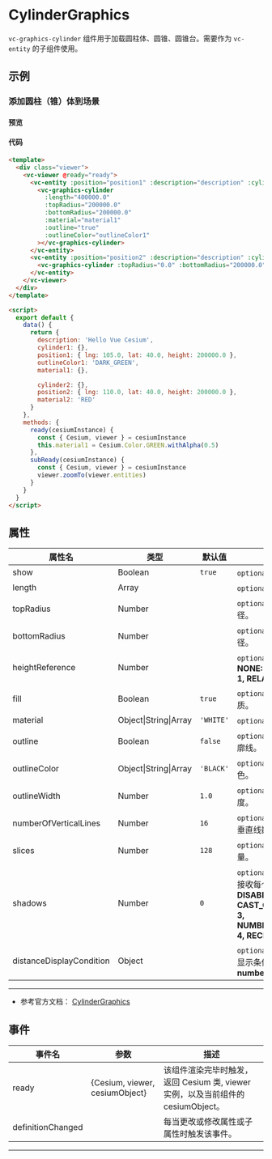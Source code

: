 # CylinderGraphics

`vc-graphics-cylinder` 组件用于加载圆柱体、圆锥、圆锥台。需要作为 `vc-entity` 的子组件使用。

## 示例

### 添加圆柱（锥）体到场景

#### 预览

<doc-preview>
  <template>
    <div class="viewer">
      <vc-viewer @ready="ready">
        <vc-entity :position="position1" :description="description" :cylinder.sync="cylinder1">
          <vc-graphics-cylinder :length="400000.0" :topRadius="200000.0" :bottomRadius="200000.0" :material="material1"
            :outline="true" :outlineColor="outlineColor1"></vc-graphics-cylinder>
        </vc-entity>
        <vc-entity :position="position2" :description="description" :cylinder.sync="cylinder2">
          <vc-graphics-cylinder :length="400000.0" :topRadius="0.0" :bottomRadius="200000.0" :material="material2" @ready="subReady"></vc-graphics-cylinder>
        </vc-entity>
      </vc-viewer>
    </div>
  </template>

  <script>
    export default {
      data () {
        return {
          description: 'Hello Vue Cesium',
          cylinder1: {},
          position1: { lng: 105.0, lat: 40.0, height: 200000.0 },
          outlineColor1: 'DARK_GREEN',
          material1: {},

          cylinder2: {},
          position2: { lng: 110.0, lat: 40.0, height: 200000.0 },
          material2: 'RED'
        }
      },
      methods: {
        ready (cesiumInstance) {
          const {Cesium, viewer} = cesiumInstance
          this.material1 = Cesium.Color.GREEN.withAlpha(0.5)
        },
        subReady (cesiumInstance) {
          const {Cesium, viewer} = cesiumInstance
          viewer.zoomTo(viewer.entities)
        }
      }
    }
  </script>
</doc-preview>

#### 代码

```html
<template>
  <div class="viewer">
    <vc-viewer @ready="ready">
      <vc-entity :position="position1" :description="description" :cylinder.sync="cylinder1">
        <vc-graphics-cylinder
          :length="400000.0"
          :topRadius="200000.0"
          :bottomRadius="200000.0"
          :material="material1"
          :outline="true"
          :outlineColor="outlineColor1"
        ></vc-graphics-cylinder>
      </vc-entity>
      <vc-entity :position="position2" :description="description" :cylinder.sync="cylinder2">
        <vc-graphics-cylinder :topRadius="0.0" :bottomRadius="200000.0" :material="material2" @ready="subReady"></vc-graphics-cylinder>
      </vc-entity>
    </vc-viewer>
  </div>
</template>

<script>
  export default {
    data() {
      return {
        description: 'Hello Vue Cesium',
        cylinder1: {},
        position1: { lng: 105.0, lat: 40.0, height: 200000.0 },
        outlineColor1: 'DARK_GREEN',
        material1: {},

        cylinder2: {},
        position2: { lng: 110.0, lat: 40.0, height: 200000.0 },
        material2: 'RED'
      }
    },
    methods: {
      ready(cesiumInstance) {
        const { Cesium, viewer } = cesiumInstance
        this.material1 = Cesium.Color.GREEN.withAlpha(0.5)
      },
      subReady(cesiumInstance) {
        const { Cesium, viewer } = cesiumInstance
        viewer.zoomTo(viewer.entities)
      }
    }
  }
</script>
```

## 属性

<!-- prettier-ignore -->
| 属性名 | 类型 | 默认值 | 描述 |
| ------------------------ | --------------------- | --------- | --------------------------------------------------------- |
| show | Boolean | `true` | `optional` 指定 cylinder 是否显示。 |
| length | Array | | `optional` 指定 cylinder 的长。 |
| topRadius | Number | | `optional` 指定 cylinder 的顶部半径。 |
| bottomRadius | Number | | `optional` 指定 cylinder 的底部半径。 |
| heightReference | Number | | `optional` 指定 cylinder 高度模式。 **NONE: 0, CLAMP_TO_GROUND: 1, RELATIVE_TO_GROUND: 2** |
| fill | Boolean | `true` | `optional` 指定 cylinder 是否填充材质。 |
| material | Object\|String\|Array | `'WHITE'` | `optional` 指定 cylinder 的材质。 |
| outline | Boolean | `false` | `optional` 指定 cylinder 是否绘制轮廓线。 |
| outlineColor | Object\|String\|Array | `'BLACK'` | `optional` 指定 cylinder 轮廓线颜色。 |
| outlineWidth | Number | `1.0` | `optional` 指定 cylinder 轮廓线宽度。 |
| numberOfVerticalLines | Number | `16` | `optional` 指定沿轮廓线周长绘制的垂直线数。 |
| slices | Number | `128` | `optional` 指定 cylinder 边节点数量。 |
| shadows | Number | `0` | `optional` 指定 cylinder 是否投射或接收每个点光源的阴影。 **DISABLED: 0, ENABLED: 1, CAST_ONLY: 2, RECEIVE_ONLY: 3, NUMBER_OF_SHADOW_MODES: 4, RECEIVE_ONLY: 3** |
| distanceDisplayCondition | Object | | `optional` 指定 cylinder 随相机距离显示条件。 **结构：{ near: number, far: number }** |

---

- 参考官方文档： [CylinderGraphics](https://cesium.com/docs/cesiumjs-ref-doc/CylinderGraphics.html)

## 事件

| 事件名            | 参数                           | 描述                                                                             |
| ----------------- | ------------------------------ | -------------------------------------------------------------------------------- |
| ready             | {Cesium, viewer, cesiumObject} | 该组件渲染完毕时触发，返回 Cesium 类, viewer 实例，以及当前组件的 cesiumObject。 |
| definitionChanged |                                | 每当更改或修改属性或子属性时触发该事件。                                         |

---
